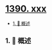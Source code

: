 # [1390. xxx](https://github.com/Tdahuyou/TNotes.leetcode/tree/main/notes/1390.%20xxx)

<!-- region:toc -->

- [1. 📝 概述](#1--概述)

<!-- endregion:toc -->

## 1. 📝 概述
